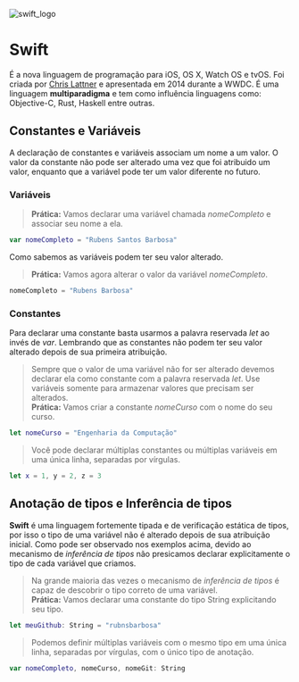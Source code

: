 ![swift_logo](https://cloud.githubusercontent.com/assets/17646546/26754296/6db4ef78-484e-11e7-81b3-f32a838140f7.png)

# Swift
  
É a nova linguagem de programação para iOS, OS X, Watch OS e tvOS. Foi criada por [Chris Lattner](https://en.wikipedia.org/wiki/Chris_Lattner) e apresentada em 2014 durante a WWDC. É uma linguagem **multiparadigma** e tem como influência linguagens como: Objective-C, Rust, Haskell entre outras.  
  
## Constantes e Variáveis
  
 A declaração de constantes e variáveis associam um nome a um valor. O valor da constante não pode ser alterado uma vez que foi atribuido um valor, enquanto que a variável pode ter um valor diferente no futuro.
  
### Variáveis
> **Prática:**
> Vamos declarar uma variável chamada *nomeCompleto* e associar seu nome a ela.
  
```swift
var nomeCompleto = "Rubens Santos Barbosa"
```
  
Como sabemos as variáveis podem ter seu valor alterado.
  
> **Prática:** Vamos agora alterar o valor da variável *nomeCompleto*.
```swift
nomeCompleto = "Rubens Barbosa"
```
  
### Constantes
  
 Para declarar uma constante basta usarmos a palavra reservada *let* ao invés de *var*. Lembrando que as constantes não podem ter seu valor alterado depois de sua primeira atribuição.
> Sempre que o valor de uma variável não for ser alterado devemos declarar ela como constante com a palavra reservada *let*. Use variáveis somente para armazenar valores que precisam ser alterados.  
> **Prática:** Vamos criar a constante *nomeCurso* com o nome do seu curso.
  
```swift
let nomeCurso = "Engenharia da Computação"
```
  
> Você pode declarar múltiplas constantes ou múltiplas variáveis em uma única linha, separadas por vírgulas.  
```swift
let x = 1, y = 2, z = 3
```
  
  
## Anotação de tipos e Inferência de tipos
  
**Swift** é uma linguagem fortemente tipada e de verificação estática de tipos, por isso o tipo de uma variável não é alterado depois de sua atribuição inicial. Como pode ser observado nos exemplos acima, devido ao mecanismo de *inferência de tipos* não presicamos declarar explicitamente o tipo de cada variável que criamos.

> Na grande maioria das vezes o mecanismo de *inferência de tipos* é capaz de descobrir o tipo correto de uma variável.  
> **Prática:** Vamos declarar uma constante do tipo String explicitando seu tipo.
  
```swift
let meuGithub: String = "rubnsbarbosa"
```
  
> Podemos definir múltiplas variáveis com o mesmo tipo em uma única linha, separadas por vírgulas, com o único tipo de anotação.
  
```swift
var nomeCompleto, nomeCurso, nomeGit: String
```
